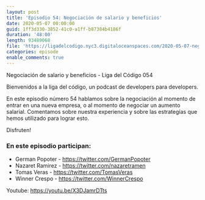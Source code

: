 ```yaml
---
layout: post
title: 'Episodio 54: Negociación de salario y beneficios'
date: 2020-05-07 00:00:00
guid: 1ff3d330-3852-41c0-a1ff-b87384b4186f
duration: '48:00'
length: 93489068
file: 'https://ligadelcodigo.nyc3.digitaloceanspaces.com/2020-05-07-negociacion.mp3'
categories: episode
enable_comments: true
---
```

Negociación de salario y beneficios - Liga del Código 054

Bienvenidos a la liga del código, un podcast de developers para developers. 

En este episodio número 54 hablamos sobre la negociación al momento de entrar en una nueva empresa, o al momento de negociar un aumento salarial. Comentamos sobre nuestra experiencia y sobre las estrategías que hemos utilizado para lograr esto.

Disfruten!

### En este episodio participan:
- German Popoter - https://twitter.com/GermanPopoter
- Nazaret Ramirez - https://twitter.com/nazaretramen
- Tomas Veras - https://twitter.com/TomasVeras
- Winner Crespo - https://twitter.com/WinnerCrespo

Youtube: https://youtu.be/X3DJamrDTts
